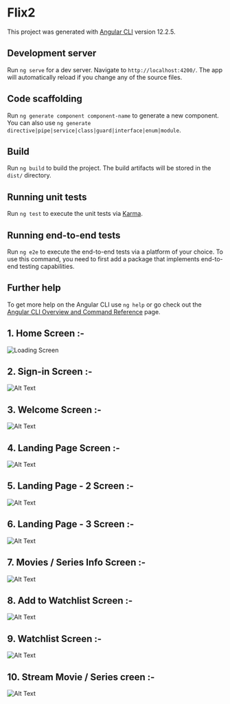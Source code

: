 # Flix2

This project was generated with [Angular CLI](https://github.com/angular/angular-cli) version 12.2.5.

## Development server

Run `ng serve` for a dev server. Navigate to `http://localhost:4200/`. The app will automatically reload if you change any of the source files.

## Code scaffolding

Run `ng generate component component-name` to generate a new component. You can also use `ng generate directive|pipe|service|class|guard|interface|enum|module`.

## Build

Run `ng build` to build the project. The build artifacts will be stored in the `dist/` directory.

## Running unit tests

Run `ng test` to execute the unit tests via [Karma](https://karma-runner.github.io).

## Running end-to-end tests

Run `ng e2e` to execute the end-to-end tests via a platform of your choice. To use this command, you need to first add a package that implements end-to-end testing capabilities.

## Further help

To get more help on the Angular CLI use `ng help` or go check out the [Angular CLI Overview and Command Reference](https://angular.io/cli) page.

## 1. Home Screen :-
![Loading Screen](https://github.com/DurvAcee/PopcornFlix/blob/main/Screenshots%20of%20Project%20Demo/1.homescreen.png?raw=true "Loading Screen")

## 2. Sign-in Screen :-
![Alt Text](https://github.com/DurvAcee/PopcornFlix/blob/main/Screenshots%20of%20Project%20Demo/2.sign-in.png?raw=true)

## 3. Welcome Screen :-
![Alt Text](https://github.com/DurvAcee/PopcornFlix/blob/main/Screenshots%20of%20Project%20Demo/3.welcome-screen.png?raw=true)

## 4. Landing Page Screen :-
![Alt Text](https://github.com/DurvAcee/PopcornFlix/blob/main/Screenshots%20of%20Project%20Demo/4.landing-page.png?raw=true)

## 5. Landing Page - 2 Screen :-
![Alt Text](https://github.com/DurvAcee/PopcornFlix/blob/main/Screenshots%20of%20Project%20Demo/5.landing-page-2.png?raw=true)

## 6. Landing Page - 3 Screen :-
![Alt Text](https://github.com/DurvAcee/PopcornFlix/blob/main/Screenshots%20of%20Project%20Demo/6.landing-page-3.png?raw=true)

## 7. Movies / Series Info Screen :-
![Alt Text](https://github.com/DurvAcee/PopcornFlix/blob/main/Screenshots%20of%20Project%20Demo/7.movies-series-info.png?raw=true)

## 8. Add to Watchlist Screen :-
![Alt Text](https://github.com/DurvAcee/PopcornFlix/blob/main/Screenshots%20of%20Project%20Demo/8.adding-show-to-watchlist.png?raw=true)

## 9. Watchlist Screen :-
![Alt Text](https://github.com/DurvAcee/PopcornFlix/blob/main/Screenshots%20of%20Project%20Demo/9.watchlist.png?raw=true)

## 10. Stream Movie / Series creen :-
![Alt Text](https://github.com/DurvAcee/PopcornFlix/blob/main/Screenshots%20of%20Project%20Demo/10.watching-show.png?raw=true)








